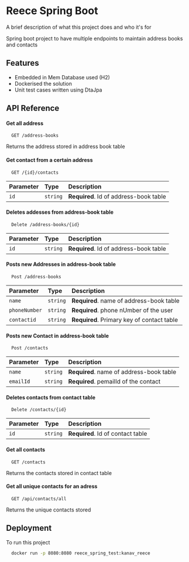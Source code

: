 
# Reece Spring Boot

A brief description of what this project does and who it's for

Spring boot project to have multiple endpoints to maintain address books and contacts

## Features

- Embedded in Mem Database used (H2)
- Dockerised the solution
- Unit test cases written using DtaJpa


## API Reference

#### Get all address

```http
  GET /address-books
```
 Returns the address stored in address book table


#### Get contact from a  certain address
```http
  GET /{id}/contacts
```

| Parameter | Type     | Description                       |
| :-------- | :------- | :-------------------------------- |
| `id`      | `string` | **Required**. Id of address-book table |


#### Deletes addesses from address-book table
```http
  Delete /address-books/{id}
```

| Parameter | Type     | Description                       |
| :-------- | :------- | :-------------------------------- |
| `id`      | `string` | **Required**. Id of address-book table |


#### Posts new Addresses in address-book table
```http
  Post /address-books
```

| Parameter | Type     | Description                       |
| :-------- | :------- | :-------------------------------- |
| `name`      | `string` | **Required**. name of address-book table |
| `phoneNumber`      | `string` | **Required**. phone nUmber of the user |
| `contactid`      | `string` | **Required**. Primary key of contact table |

#### Posts new Contact in address-book table
```http
  Post /contacts
```

| Parameter | Type     | Description                       |
| :-------- | :------- | :-------------------------------- |
| `name`      | `string` | **Required**. name of address-book table |
| `emailId`      | `string` | **Required**. pemailId of the contact |


#### Deletes contacts from contact table
```http
  Delete /contacts/{id}
```

| Parameter | Type     | Description                       |
| :-------- | :------- | :-------------------------------- |
| `id`      | `string` | **Required**. Id of contact table |

#### Get all contacts

```http
  GET /contacts
```
 Returns the contacts stored in contact table

#### Get all unique contacts for an adress

```http
  GET /api/contacts/all
```
 Returns the unique contacts stored
## Deployment

To run this project

```bash
  docker run -p 8080:8080 reece_spring_test:kanav_reece
```

